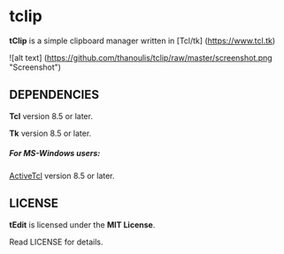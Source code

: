 # tclip
**tClip** is a simple clipboard manager written in [Tcl/tk] (https://www.tcl.tk)

![alt text] (https://github.com/thanoulis/tclip/raw/master/screenshot.png "Screenshot")

## DEPENDENCIES
**Tcl** version 8.5 or later.

**Tk** version 8.5 or later.

##### For MS-Windows users:
[ActiveTcl](https://www.activestate.com/activetcl) version 8.5 or later.


## LICENSE
**tEdit** is licensed under the **MIT License**.

Read LICENSE for details.
